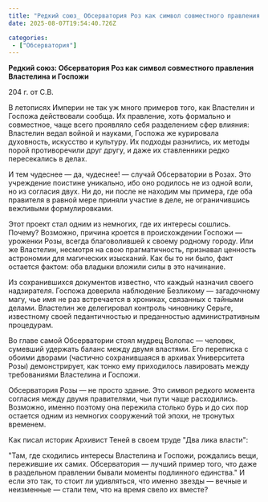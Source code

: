 ```yaml
---
title: "Редкий союз_ Обсерватория Роз как символ совместного правления Властелина и Госпожи"
date: 2025-08-07T19:54:40.726Z

categories:
 - ["Обсерватория"]
---
```


**Редкий союз: Обсерватория Роз как символ совместного правления
Властелина и Госпожи**

204 г. от С.В.

В летописях Империи не так уж много примеров того, как Властелин и
Госпожа действовали сообща. Их правление, хоть формально и совместное,
чаще всего проявляло себя разделением сфер влияния: Властелин ведал
войной и науками, Госпожа же курировала духовность, искусство и
культуру. Их подходы разнились, их методы порой противоречили друг
другу, и даже их ставленники редко пересекались в делах.

И тем чудеснее — да, чудеснее! — случай Обсерватории в Розах. Это
учреждение поистине уникально, ибо оно родилось не из одной воли, но из
согласия двух. Ни до, ни после не находим мы примера, где оба правителя
в равной мере приняли участие в деле, не ограничившись вежливыми
формулировками.

Этот проект стал одним из немногих, где их интересы сошлись. Почему?
Возможно, причина кроется в происхождении Госпожи — уроженки Розы,
всегда благоволившей к своему родному городу. Или же Властелин, несмотря
на свою прагматичность, признавал ценность астрономии для магических
изысканий. Как бы то ни было, факт остается фактом: оба владыки вложили
силы в это начинание.

Из сохранившихся документов известно, что каждый назначил своего
надзирателя. Госпожа доверила наблюдение Безликому — загадочному магу,
чье имя не раз встречается в хрониках, связанных с тайными делами.
Властелин же делегировал контроль чиновнику Серьге, известному своей
педантичностью и преданностью административным процедурам.

Во главе самой Обсерватории стоял мудрец Волопас — человек, сумевший
удержать баланс между двумя властями. Его переписка с обоими дворами
(частично сохранившаяся в архивах Университета Розы) демонстрирует, как
тонко ему приходилось лавировать между требованиями Властелина и
Госпожи.

Обсерватория Розы — не просто здание. Это символ редкого момента
согласия между двумя правителями, чьи пути чаще расходились. Возможно,
именно поэтому она пережила столько бурь и до сих пор остается одним из
немногих сооружений той эпохи, не тронутых временем.

Как писал историк Архивист Теней в своем труде "Два лика власти":

"Там, где сходились интересы Властелина и Госпожи, рождались вещи,
пережившие их самих. Обсерватория — лучший пример того, что даже в
раздельном правлении бывали моменты подлинного единства." И если это
так, то стоит ли удивляться, что именно звезды — вечные и неизменные —
стали тем, что на время свело их вместе?
